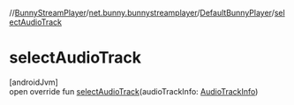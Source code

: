 //[BunnyStreamPlayer](../../../index.md)/[net.bunny.bunnystreamplayer](../index.md)/[DefaultBunnyPlayer](index.md)/[selectAudioTrack](select-audio-track.md)

# selectAudioTrack

[androidJvm]\
open override fun [selectAudioTrack](select-audio-track.md)(audioTrackInfo: [AudioTrackInfo](../../net.bunny.bunnystreamplayer.model/-audio-track-info/index.md))